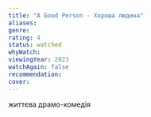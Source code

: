 ```yaml
---
title: "A Good Person - Хороша людина"
aliases: 
genre: 
rating: 4
status: watched
whyWatch: 
viewingYear: 2023
watchAgain: false
recommendation: 
cover: 
---
```

життєва драмо-комедія